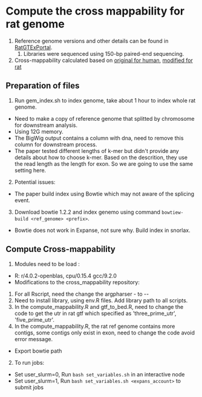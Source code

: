 # Compute the cross mappability for rat genome
1. Reference genome versions and other details can be found in [RatGTExPortal](https://ratgtex.org/about/).
	1. Libraries were sequenced using 150-bp paired-end sequencing. 
2. Cross-mappability calculated based on [original for human](https://github.com/battle-lab/crossmap), [modified for rat](https://github.com/yli091230/crossmap)
## Preparation of files
1. Run gem_index.sh to index genome, take about 1 hour to index whole rat genome.
* Need to make a copy of reference genome that splitted by chromosome for downstream analysis.
* Using 12G memory.
* The BigWig output contains a column with dna, need to remove this column for downstream process.
* The paper tested different lengths of k-mer but didn't provide any details about how to choose k-mer. Based on the descrition, they use the read length as the length for exon. So we are going to use the same setting here.
2. Potential issues:
* The paper build index using Bowtie which may not aware of the splicing event.
3. Download bowtie 1.2.2 and index genemo using command `bowtiew-build <ref_genome> <prefix>`.
* Bowtie does not work in Expanse, not sure why. Build index in snorlax.
## Compute Cross-mappability 
1. Modules need to be load :
* R: r/4.0.2-openblas, cpu/0.15.4  gcc/9.2.0
* Modifications to the cross_mappability repository:
1. For all Rscript, need the change the argpharser - to --
2. Need to install library, using env.R files. Add library path to all scripts.
3. In the compute_mappability.R and gtf_to_bed.R, need to  change the code to get the utr in rat gtf which specified as 'three_prime_utr', 'five_prime_utr'.
4. In the compute_mappability.R, the rat ref genome contains more contigs, some contigs only exist in exon, need to change the code avoid error message.
* Export bowtie path

2. To run jobs:
* Set user_slurm=0, Run `bash set_variables.sh` in an interactive node
* Set user_slurm=1, Run `bash set_variables.sh <expans_account>` to submit jobs   
